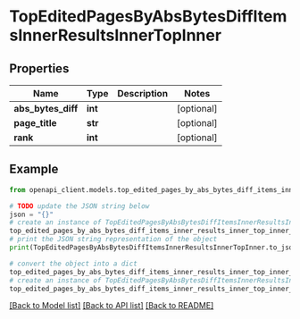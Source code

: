 # TopEditedPagesByAbsBytesDiffItemsInnerResultsInnerTopInner


## Properties

Name | Type | Description | Notes
------------ | ------------- | ------------- | -------------
**abs_bytes_diff** | **int** |  | [optional] 
**page_title** | **str** |  | [optional] 
**rank** | **int** |  | [optional] 

## Example

```python
from openapi_client.models.top_edited_pages_by_abs_bytes_diff_items_inner_results_inner_top_inner import TopEditedPagesByAbsBytesDiffItemsInnerResultsInnerTopInner

# TODO update the JSON string below
json = "{}"
# create an instance of TopEditedPagesByAbsBytesDiffItemsInnerResultsInnerTopInner from a JSON string
top_edited_pages_by_abs_bytes_diff_items_inner_results_inner_top_inner_instance = TopEditedPagesByAbsBytesDiffItemsInnerResultsInnerTopInner.from_json(json)
# print the JSON string representation of the object
print(TopEditedPagesByAbsBytesDiffItemsInnerResultsInnerTopInner.to_json())

# convert the object into a dict
top_edited_pages_by_abs_bytes_diff_items_inner_results_inner_top_inner_dict = top_edited_pages_by_abs_bytes_diff_items_inner_results_inner_top_inner_instance.to_dict()
# create an instance of TopEditedPagesByAbsBytesDiffItemsInnerResultsInnerTopInner from a dict
top_edited_pages_by_abs_bytes_diff_items_inner_results_inner_top_inner_from_dict = TopEditedPagesByAbsBytesDiffItemsInnerResultsInnerTopInner.from_dict(top_edited_pages_by_abs_bytes_diff_items_inner_results_inner_top_inner_dict)
```
[[Back to Model list]](../README.md#documentation-for-models) [[Back to API list]](../README.md#documentation-for-api-endpoints) [[Back to README]](../README.md)


